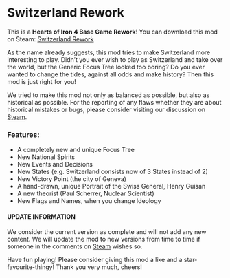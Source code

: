 # Switzerland Rework

This is a **Hearts of Iron 4 Base Game Rework**! You can download this mod on Steam: [Switzerland Rework](https://steamcommunity.com/sharedfiles/filedetails/?id=925983866&searchtext=) 

As the name already suggests, this mod tries to make Switzerland more interesting to play. Didn’t you ever wish to play as Switzerland and take over the world, but the Generic Focus Tree looked too boring? Do you ever wanted to change the tides, against all odds and make history? Then this mod is just right for you!

We tried to make this mod not only as balanced as possible, but also as historical as possible. For the reporting of any flaws whether they are about historical mistakes or bugs, please consider visiting our discussion on [Steam](https://steamcommunity.com/sharedfiles/filedetails/?id=925983866&searchtext=).

### Features:
- A completely new and unique Focus Tree
- New National Spirits
- New Events and Decisions
- New States (e.g. Switzerland consists now of 3 States instead of 2)
- New Victory Point (the city of Geneva)
- A hand-drawn, unique Portrait of the Swiss General, Henry Guisan
- A new theorist (Paul Scherrer, Nuclear Scientist)
- New Flags and Names, when you change Ideology

#### UPDATE INFORMATION
We consider the current version as complete and will not add any new content. We will update the mod to new versions from time to time if someone in the comments on [Steam](https://steamcommunity.com/sharedfiles/filedetails/?id=925983866&searchtext=) wishes so.

Have fun playing!
Please consider giving this mod a like and a star-favourite-thingy!
Thank you very much, cheers!
